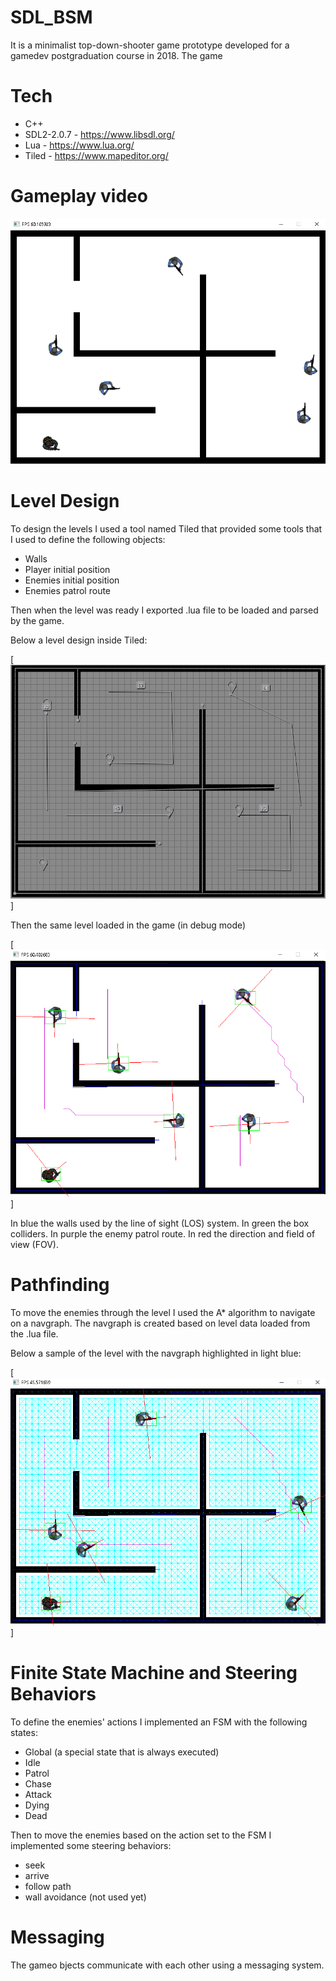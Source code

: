 # SDL_BSM

It is a minimalist top-down-shooter game prototype developed for a gamedev postgraduation course in 2018.
The game 

# Tech

* C++
* SDL2-2.0.7 - https://www.libsdl.org/
* Lua - https://www.lua.org/
* Tiled - https://www.mapeditor.org/

# Gameplay video

[![Gameplay Video](Assets/sample-gameplay.png)](https://youtu.be/TY-zbuZDEy4-Y "Gameplay")

# Level Design

To design the levels I used a tool named Tiled that provided some tools that I used to define the following objects:

* Walls
* Player initial position
* Enemies initial position
* Enemies patrol route

Then when the level was ready I exported .lua file to be loaded and parsed by the game.

Below a level design inside Tiled:

[![Level Design](Assets/level-design.png)]

Then the same level loaded in the game (in debug mode)

[![Debug Mode](Assets/debug-mode.png)]

In blue the walls used by the line of sight (LOS) system.
In green the box colliders.
In purple the enemy patrol route.
In red the direction and field of view (FOV).

# Pathfinding

To move the enemies through the level I used the A* algorithm to navigate on a navgraph. 
The navgraph is created based on level data loaded from the .lua file.

Below a sample of the level with the navgraph highlighted in light blue:

[![Navgraph](Assets/navgraph.png)]

# Finite State Machine and Steering Behaviors

To define the enemies' actions I implemented an FSM with the following states:

* Global (a special state that is always executed)
* Idle
* Patrol
* Chase
* Attack
* Dying
* Dead

Then to move the enemies based on the action set to the FSM I implemented some steering behaviors:

* seek
* arrive
* follow path
* wall avoidance (not used yet)

# Messaging

The gameo bjects communicate with each other using a messaging system.
